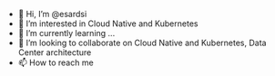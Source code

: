 - 👋 Hi, I’m @esardsi
- 👀 I’m interested in Cloud Native and Kubernetes
- 🌱 I’m currently learning ...
- 💞️ I’m looking to collaborate on Cloud Native and Kubernetes, Data Center architecture
- 📫 How to reach me 

<!---
esardsi/esardsi is a ✨ special ✨ repository because its `README.md` (this file) appears on your GitHub profile.
You can click the Preview link to take a look at your changes.
--->
